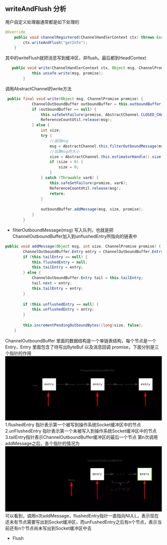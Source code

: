 ## writeAndFlush 分析
用户自定义处理器通常都是如下处理的
```java
@Override
    public void channelRegistered(ChannelHandlerContext ctx) throws Exception {
        ctx.writeAndFlush("getInfo");
    }
```
其中的writeFlush就把消息写到缓冲区，并flush。最后都到HeadContext
```java
   public void write(ChannelHandlerContext ctx, Object msg, ChannelPromise promise) throws Exception {
            this.unsafe.write(msg, promise);
        }
```
调用AbstractChannel的write方法
```java
 public final void write(Object msg, ChannelPromise promise) {
            ChannelOutboundBuffer outboundBuffer = this.outboundBuffer;
            if (outboundBuffer == null) {
                this.safeSetFailure(promise, AbstractChannel.CLOSED_CHANNEL_EXCEPTION);
                ReferenceCountUtil.release(msg);
            } else {
                int size;
                try {
                    //返回msg
                    msg = AbstractChannel.this.filterOutboundMessage(msg);
                    //估算msg的大小
                    size = AbstractChannel.this.estimatorHandle().size(msg);
                    if (size < 0) {
                        size = 0;
                    }
                } catch (Throwable var6) {
                    this.safeSetFailure(promise, var6);
                    ReferenceCountUtil.release(msg);
                    return;
                }

                outboundBuffer.addMessage(msg, size, promise);
            }
        }
```
* filterOutboundMessage(msg) 
写入队列，也就是把ChannelOutboundBuffer加入到unflushedEntry所指向的链表中
```java
public void addMessage(Object msg, int size, ChannelPromise promise) {
        ChannelOutboundBuffer.Entry entry = ChannelOutboundBuffer.Entry.newInstance(msg, size, total(msg), promise);
        if (this.tailEntry == null) {
            this.flushedEntry = null;
            this.tailEntry = entry;
        } else {
            ChannelOutboundBuffer.Entry tail = this.tailEntry;
            tail.next = entry;
            this.tailEntry = entry;
        }

        if (this.unflushedEntry == null) {
            this.unflushedEntry = entry;
        }

        this.incrementPendingOutboundBytes((long)size, false);
    }
```
ChannelOutboundBuffer 里面的数据结构是一个单链表结构，每个节点是一个 Entry，Entry 里面包含了待写出ByteBuf 以及消息回调 promise，下面分别是三个指针的作用
![ChannelOutboundBuffe](./ChannelOutboundBuffe.jpg)
1.flushedEntry 指针表示第一个被写到操作系统Socket缓冲区中的节点
2.unFlushedEntry 指针表示第一个未被写入到操作系统Socket缓冲区中的节点
3.tailEntry指针表示ChannelOutboundBuffer缓冲区的最后一个节点
第n次调用 addMessage之后，各个指针的情况为
![channelbuffern](./channelbuffern.jpg)
可以看到，调用n次addMessage，flushedEntry指针一直指向NULL，表示现在还未有节点需要写出到Socket缓冲区，而unFushedEntry之后有n个节点，表示当前还有n个节点尚未写出到Socket缓冲区中去

* Flush
